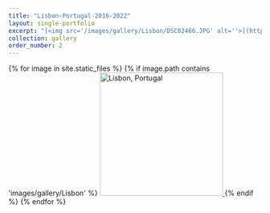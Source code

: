 ```yaml
---
title: "Lisbon-Portugal-2016-2022"
layout: single-portfolio
excerpt: "[<img src='/images/gallery/Lisbon/DSC02466.JPG' alt=''>](https://nt-hung.github.io/gallery/Lisbon)"
collection: gallery
order_number: 2
---
```

<p float="left">   
{% for image in site.static_files %}
{% if image.path contains 'images/gallery/Lisbon' %}
<a href='{{ site.baseurl }}{{ image.path }}'>
    <img 
        src='{{ site.baseurl }}{{ image.path }}'
        alt="Lisbon, Portugal" width="245" title="Lisbon, Portugal"
    >
</a>
{% endif %}
{% endfor %}
</p>
<!-- [Poster](/files/pdf/research/PolMeth 2019 Poster.pdf){: .btn--research} -->
